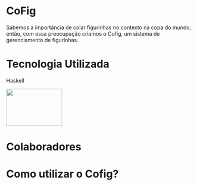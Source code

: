 # CoFig

  Sabemos a importância de colar figurinhas no contexto na copa do mundo, então, com essa preocupação criamos o Cofig, um sistema de gerenciamento de figurinhas.

# Tecnologia Utilizada

  Haskell 

<img src="https://cdn-icons-png.flaticon.com/512/5968/5968259.png" height="100" width="150"> 


# Colaboradores


  


# Como utilizar o Cofig?
